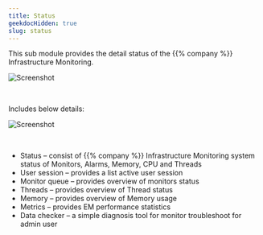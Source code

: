 ```yaml
---
title: Status
geekdocHidden: true
slug: status
---
```


This sub module provides the detail status of the {{% company %}} Infrastructure Monitoring.

![Screenshot](/cloud_vista/sysadmin/images/status1.png)

&nbsp;

Includes below details: 

![Screenshot](/cloud_vista/sysadmin/images/status2.png)

&nbsp;

* Status – consist of {{% company %}} Infrastructure Monitoring system status of Monitors, Alarms, Memory, CPU and Threads
* User session – provides a list active user session
* Monitor queue – provides overview of monitors status
* Threads – provides overview of Thread status
* Memory – provides overview of Memory usage
* Metrics – provides EM performance statistics
* Data checker – a simple diagnosis tool for monitor troubleshoot for admin user
